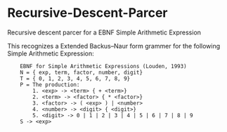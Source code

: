 # Recursive-Descent-Parcer
Recursive descent parcer for a EBNF Simple Arithmetic Expression

This recognizes a Extended Backus–Naur form grammer for the following
Simple Arithmetic Expression:

```
    EBNF for Simple Arithmetic Expressions (Louden, 1993)
    N = { exp, term, factor, number, digit}
    T = { 0, 1, 2, 3, 4, 5, 6, 7, 8, 9}
    P = The production:
        1. <exp> -> <term> { + <term>}
        2. <term> -> <factor> { * <factor>}
        3. <factor> -> ( <exp> ) | <number>
        4. <number> -> <digit> { <digit>}
        5. <digit> -> 0 | 1 | 2 | 3 | 4 | 5 | 6 | 7 | 8 | 9
    S -> <exp>

```
